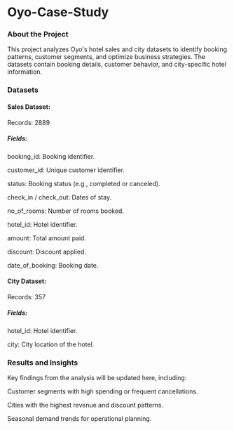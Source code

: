 # Oyo-Case-Study

### About the Project
This project analyzes Oyo's hotel sales and city datasets to identify booking patterns, customer segments, and optimize business strategies. The datasets contain booking details, customer behavior, and city-specific hotel information.

### Datasets
#### Sales Dataset:

Records: 2889
##### Fields:
booking_id: Booking identifier.

customer_id: Unique customer identifier.

status: Booking status (e.g., completed or canceled).

check_in / check_out: Dates of stay.

no_of_rooms: Number of rooms booked.

hotel_id: Hotel identifier.

amount: Total amount paid.

discount: Discount applied.

date_of_booking: Booking date.

#### City Dataset:

Records: 357
##### Fields:
hotel_id: Hotel identifier.

city: City location of the hotel. 

### Results and Insights
Key findings from the analysis will be updated here, including:

Customer segments with high spending or frequent cancellations.

Cities with the highest revenue and discount patterns.

Seasonal demand trends for operational planning.
